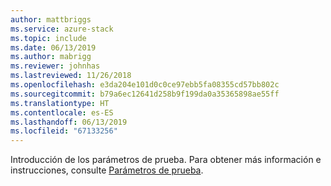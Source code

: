 ```yaml
---
author: mattbriggs
ms.service: azure-stack
ms.topic: include
ms.date: 06/13/2019
ms.author: mabrigg
ms.reviewer: johnhas
ms.lastreviewed: 11/26/2018
ms.openlocfilehash: e3da204e101d0c0ce97ebb5fa08355cd57bb802c
ms.sourcegitcommit: b79a6ec12641d258b9f199da0a35365898ae55ff
ms.translationtype: HT
ms.contentlocale: es-ES
ms.lasthandoff: 06/13/2019
ms.locfileid: "67133256"
---
```

Introducción de los parámetros de prueba. Para obtener más información e instrucciones, consulte [Parámetros de prueba](../azure-stack-vaas-parameters.md#test-parameters).